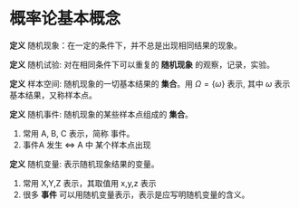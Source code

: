 # 概率论基本概念

**定义**  随机现象：在一定的条件下，并不总是出现相同结果的现象。

**定义** 随机试验: 对在相同条件下可以重复的 **随机现象** 的观察，记录，实验。

**定义** 样本空间: 随机现象的一切基本结果的 **集合**。用 $\Omega = \{ \omega \}$ 表示, 其中 $\omega$ 表示基本结果，又称样本点。

**定义** 随机事件:	随机现象的某些样本点组成的 **集合**。

1. 常用 A, B, C 表示，简称 事件。
2. 事件A 发生 $\Leftrightarrow$  A  中 某个样本点出现

**定义** 随机变量: 表示随机现象结果的变量。

1. 常用 X,Y,Z 表示，其取值用 x,y,z 表示
2. 很多 **事件** 可以用随机变量表示，表示是应写明随机变量的含义。

